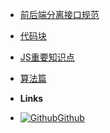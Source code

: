- [前后端分离接口规范](/modules/api-standard/index)
- [代码块](/modules/code-chunk/index)
- [JS重要知识点](/modules/code-chunk/index)
- [算法篇](/modules/code-chunk/index)



- **Links**
- [![Github](https://icongram.jgog.in/simple/github.svg?color=808080&size=16)Github](https://github.com/loycoder)

